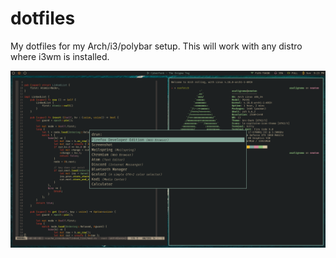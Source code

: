 # dotfiles
My dotfiles for my Arch/i3/polybar setup. This will work with any distro where i3wm is installed.

![screenshot](https://raw.githubusercontent.com/saligrama/dotfiles/master/img/201810.png)
